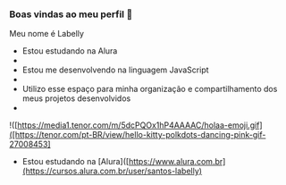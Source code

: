 ### Boas vindas ao meu perfil 🩷
Meu nome é Labelly
- Estou estudando na Alura
- 
- Estou me desenvolvendo na linguagem JavaScript
- 
- Utilizo esse espaço para minha organização e compartilhamento dos meus projetos desenvolvidos
- 
!([https://media1.tenor.com/m/5dcPQOx1hP4AAAAC/holaa-emoji.gif]([https://tenor.com/pt-BR/view/hello-kitty-polkdots-dancing-pink-gif-27008453]
- Estou estudando na [Alura]([https://www.alura.com.br](https://cursos.alura.com.br/user/santos-labelly)
